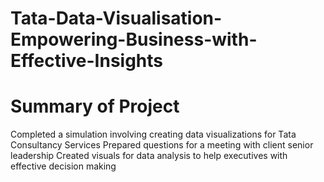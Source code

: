 # Tata-Data-Visualisation-Empowering-Business-with-Effective-Insights

# Summary of Project

Completed a simulation involving creating data visualizations for Tata Consultancy Services
Prepared questions for a meeting with client senior leadership
Created visuals for data analysis to help executives with effective decision making
